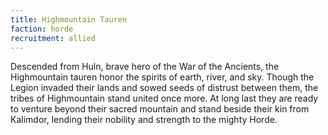 ```yaml
---
title: Highmountain Tauren
faction: horde
recruitment: allied
---
```


Descended from Huln, brave hero of the War of the Ancients, the Highmountain tauren honor the spirits of earth, river, and sky. Though the Legion invaded their lands and sowed seeds of distrust between them, the tribes of Highmountain stand united once more. At long last they are ready to venture beyond their sacred mountain and stand beside their kin from Kalimdor, lending their nobility and strength to the mighty Horde.
